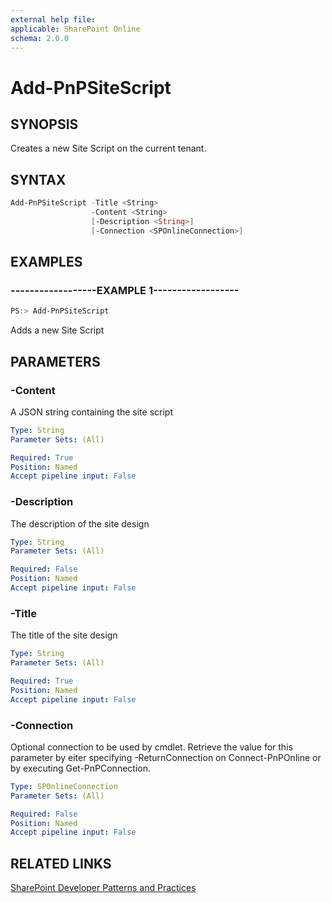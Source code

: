 ```yaml
---
external help file:
applicable: SharePoint Online
schema: 2.0.0
---
```

# Add-PnPSiteScript

## SYNOPSIS
Creates a new Site Script on the current tenant.

## SYNTAX 

```powershell
Add-PnPSiteScript -Title <String>
                  -Content <String>
                  [-Description <String>]
                  [-Connection <SPOnlineConnection>]
```

## EXAMPLES

### ------------------EXAMPLE 1------------------
```powershell
PS:> Add-PnPSiteScript
```

Adds a new Site Script

## PARAMETERS

### -Content
A JSON string containing the site script

```yaml
Type: String
Parameter Sets: (All)

Required: True
Position: Named
Accept pipeline input: False
```

### -Description
The description of the site design

```yaml
Type: String
Parameter Sets: (All)

Required: False
Position: Named
Accept pipeline input: False
```

### -Title
The title of the site design

```yaml
Type: String
Parameter Sets: (All)

Required: True
Position: Named
Accept pipeline input: False
```

### -Connection
Optional connection to be used by cmdlet. Retrieve the value for this parameter by eiter specifying -ReturnConnection on Connect-PnPOnline or by executing Get-PnPConnection.

```yaml
Type: SPOnlineConnection
Parameter Sets: (All)

Required: False
Position: Named
Accept pipeline input: False
```

## RELATED LINKS

[SharePoint Developer Patterns and Practices](http://aka.ms/sppnp)